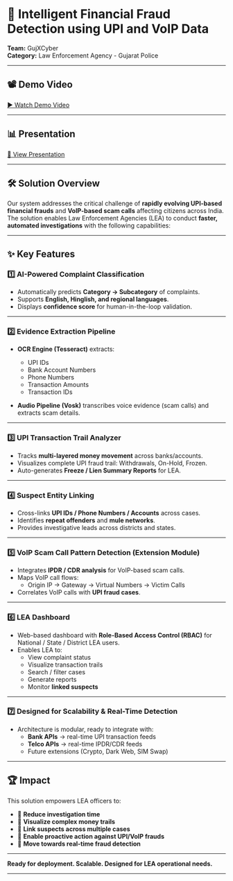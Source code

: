 # 🚓 Intelligent Financial Fraud Detection using UPI and VoIP Data

**Team:** GujXCyber  
**Category:** Law Enforcement Agency - Gujarat Police

---

## 📽️ Demo Video

[▶️ Watch Demo Video](https://drive.google.com/file/d/17Fo8xJdYf4nYD0I0mHbdemWzL4WGs58z/view?usp=sharing)

---

## 📊 Presentation

[📄 View Presentation](https://docs.google.com/presentation/d/14IczByYBm9Lf12f3Lu1tDsaPgPJ-fpUd/edit?usp=sharing&ouid=116096358521353406368&rtpof=true&sd=true)

---

## 🛠️ Solution Overview

Our system addresses the critical challenge of **rapidly evolving UPI-based financial frauds** and **VoIP-based scam calls** affecting citizens across India.  
The solution enables Law Enforcement Agencies (LEA) to conduct **faster, automated investigations** with the following capabilities:

---

## ✨ Key Features

### 1️⃣ AI-Powered Complaint Classification

- Automatically predicts **Category → Subcategory** of complaints.
- Supports **English, Hinglish, and regional languages**.
- Displays **confidence score** for human-in-the-loop validation.

---

### 2️⃣ Evidence Extraction Pipeline

- **OCR Engine (Tesseract)** extracts:
  - UPI IDs
  - Bank Account Numbers
  - Phone Numbers
  - Transaction Amounts
  - Transaction IDs

- **Audio Pipeline (Vosk)** transcribes voice evidence (scam calls) and extracts scam details.

---

### 3️⃣ UPI Transaction Trail Analyzer

- Tracks **multi-layered money movement** across banks/accounts.
- Visualizes complete UPI fraud trail: Withdrawals, On-Hold, Frozen.
- Auto-generates **Freeze / Lien Summary Reports** for LEA.

---

### 4️⃣ Suspect Entity Linking

- Cross-links **UPI IDs / Phone Numbers / Accounts** across cases.
- Identifies **repeat offenders** and **mule networks**.
- Provides investigative leads across districts and states.

---

### 5️⃣ VoIP Scam Call Pattern Detection (Extension Module)

- Integrates **IPDR / CDR analysis** for VoIP-based scam calls.
- Maps VoIP call flows:
  - Origin IP → Gateway → Virtual Numbers → Victim Calls
- Correlates VoIP calls with **UPI fraud cases**.

---

### 6️⃣ LEA Dashboard

- Web-based dashboard with **Role-Based Access Control (RBAC)** for National / State / District LEA users.
- Enables LEA to:
  - View complaint status
  - Visualize transaction trails
  - Search / filter cases
  - Generate reports
  - Monitor **linked suspects**

---

### 7️⃣ Designed for Scalability & Real-Time Detection

- Architecture is modular, ready to integrate with:
  - **Bank APIs** → real-time UPI transaction feeds
  - **Telco APIs** → real-time IPDR/CDR feeds
  - Future extensions (Crypto, Dark Web, SIM Swap)

---

## 🏆 Impact

This solution empowers LEA officers to:

- 🚀 **Reduce investigation time**
- 🚀 **Visualize complex money trails**
- 🚀 **Link suspects across multiple cases**
- 🚀 **Enable proactive action against UPI/VoIP frauds**
- 🚀 **Move towards real-time fraud detection**

---

**Ready for deployment. Scalable. Designed for LEA operational needs.**

---
